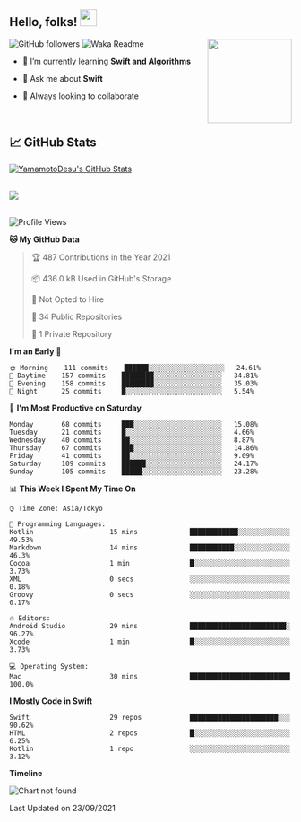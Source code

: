 ## Hello, folks! <img src="https://raw.githubusercontent.com/MartinHeinz/MartinHeinz/master/wave.gif" width="30px"> 
<p>
<img align="right" src="https://media.giphy.com/media/26ufdb3cYKwbRtYVW/giphy.gif" style="max-width:100%;" height="150px">
 
![GitHub followers](https://img.shields.io/github/followers/YamamotoDesu?label=Follow&style=social)
![Waka Readme](https://github.com/YamamotoDesu/YamamotoDesu/workflows/Waka%20Readme/badge.svg)
 
- 🌱 I’m currently learning **Swift and Algorithms**  
 
- 💬 Ask me about **Swift**  
 
- 👯 Always looking to collaborate
</p>
<br>

## &#x1f4c8; GitHub Stats
<a href="https://github.com/YamamotoDesu/YamamotoDesu">
  <img align="center" src="https://github-readme-stats.vercel.app/api?username=YamamotoDesu&show_icons=true&line_height=27&count_private=true&title_color=ffffff&text_color=c9cacc&icon_color=2bbc8a&bg_color=1d1f21&hide=contribs,prs&show_icons=true" alt="YamamotoDesu's GitHub Stats" /><br><br>
</a>

![](https://github-profile-summary-cards.vercel.app/api/cards/profile-details?username=YamamotoDesu&theme=vue)
<br><br>

<!--START_SECTION:waka-->
![Profile Views](http://img.shields.io/badge/Profile%20Views-10-blue)

**🐱 My GitHub Data** 

> 🏆 487 Contributions in the Year 2021
 > 
> 📦 436.0 kB Used in GitHub's Storage 
 > 
> 🚫 Not Opted to Hire
 > 
> 📜 34 Public Repositories 
 > 
> 🔑 1 Private Repository 
 > 
**I'm an Early 🐤** 

```text
🌞 Morning    111 commits    ██████░░░░░░░░░░░░░░░░░░░   24.61% 
🌆 Daytime    157 commits    ████████░░░░░░░░░░░░░░░░░   34.81% 
🌃 Evening    158 commits    ████████░░░░░░░░░░░░░░░░░   35.03% 
🌙 Night      25 commits     █░░░░░░░░░░░░░░░░░░░░░░░░   5.54%

```
📅 **I'm Most Productive on Saturday** 

```text
Monday       68 commits     ███░░░░░░░░░░░░░░░░░░░░░░   15.08% 
Tuesday      21 commits     █░░░░░░░░░░░░░░░░░░░░░░░░   4.66% 
Wednesday    40 commits     ██░░░░░░░░░░░░░░░░░░░░░░░   8.87% 
Thursday     67 commits     ███░░░░░░░░░░░░░░░░░░░░░░   14.86% 
Friday       41 commits     ██░░░░░░░░░░░░░░░░░░░░░░░   9.09% 
Saturday     109 commits    ██████░░░░░░░░░░░░░░░░░░░   24.17% 
Sunday       105 commits    █████░░░░░░░░░░░░░░░░░░░░   23.28%

```


📊 **This Week I Spent My Time On** 

```text
⌚︎ Time Zone: Asia/Tokyo

💬 Programming Languages: 
Kotlin                   15 mins             ████████████░░░░░░░░░░░░░   49.53% 
Markdown                 14 mins             ███████████░░░░░░░░░░░░░░   46.3% 
Cocoa                    1 min               █░░░░░░░░░░░░░░░░░░░░░░░░   3.73% 
XML                      0 secs              ░░░░░░░░░░░░░░░░░░░░░░░░░   0.18% 
Groovy                   0 secs              ░░░░░░░░░░░░░░░░░░░░░░░░░   0.17%

🔥 Editors: 
Android Studio           29 mins             ████████████████████████░   96.27% 
Xcode                    1 min               █░░░░░░░░░░░░░░░░░░░░░░░░   3.73%

💻 Operating System: 
Mac                      30 mins             █████████████████████████   100.0%

```

**I Mostly Code in Swift** 

```text
Swift                    29 repos            ██████████████████████░░░   90.62% 
HTML                     2 repos             █░░░░░░░░░░░░░░░░░░░░░░░░   6.25% 
Kotlin                   1 repo              ░░░░░░░░░░░░░░░░░░░░░░░░░   3.12%

```


**Timeline**

![Chart not found](https://raw.githubusercontent.com/YamamotoDesu/YamamotoDesu/main/charts/bar_graph.png) 


 Last Updated on 23/09/2021
<!--END_SECTION:waka-->
